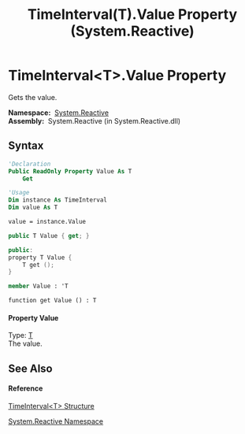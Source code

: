 ﻿---
title: TimeInterval(T).Value Property  (System.Reactive)
TOCTitle: Value Property
ms:assetid: P:System.Reactive.TimeInterval`1.Value
ms:mtpsurl: https://msdn.microsoft.com/en-us/library/Hh229881(v=VS.103)
ms:contentKeyID: 36069553
ms.date: 06/28/2011
mtps_version: v=VS.103
f1_keywords:
- System.Reactive.TimeInterval`1.get_Value
- System.Reactive.TimeInterval`1.Value
dev_langs:
- CSharp
- JScript
- VB
- FSharp
- c++
---

# TimeInterval\<T\>.Value Property

Gets the value.

**Namespace:**  [System.Reactive](hh229356\(v=vs.103\).md)  
**Assembly:**  System.Reactive (in System.Reactive.dll)

## Syntax

``` vb
'Declaration
Public ReadOnly Property Value As T
    Get
```

``` vb
'Usage
Dim instance As TimeInterval
Dim value As T

value = instance.Value
```

``` csharp
public T Value { get; }
```

``` c++
public:
property T Value {
    T get ();
}
```

``` fsharp
member Value : 'T
```

``` jscript
function get Value () : T
```

#### Property Value

Type: [T](hh229834\(v=vs.103\).md)  
The value.  

## See Also

#### Reference

[TimeInterval\<T\> Structure](hh229834\(v=vs.103\).md)

[System.Reactive Namespace](hh229356\(v=vs.103\).md)

